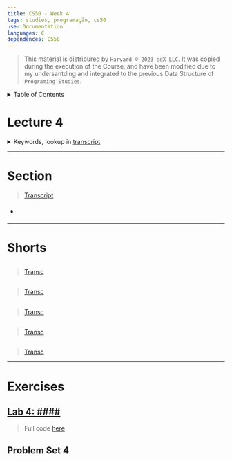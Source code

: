 ```yaml
---
title: CS50 - Week 4
tags: studies, programação, cs50
use: Documentation
languages: C
dependences: CS50
---
```


> This material is distribured by `Harvard © 2023 edX LLC`. It was copied during the execution of the Course, and have been modified due to my undersantding and integrated to the previous Data Structure of `Programing Studies`.

<details> <summary>Table of Contents</summary>

- [](#)

</details>

# Lecture 4

<details>
<summary>Keywords, lookup in <a href="./src/transcripts/lecture4.md">transcript</a></summary>

- ####

</details>



---
# Section 
> [Transcript](./src/transcripts/section4.md)

- ####

---

# Shorts

## #### 
> [Transc](./src/transcripts/shorts4_####.md)

## ####
> [Transc](./src/transcripts/shorts4_####.md)



## ####
> [Transc](./src/transcripts/shorts4_####.md)



## #### 
> [Transc](./src/transcripts/shorts4_####.md)

## ####
> [Transc](./src/transcripts/shorts4_####.md)



---

# Exercises

## [Lab 4: ####](./lab4.md)
> Full code [here](./src/lab4.c)

## Problem Set 4

